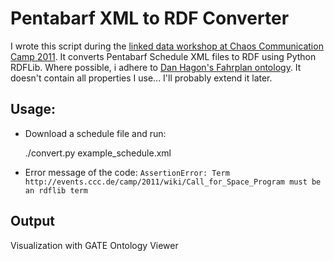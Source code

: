 Pentabarf XML to RDF Converter
==============================

I wrote this script during the [linked data workshop at Chaos Communication Camp
2011](https://events.ccc.de/camp/2011/wiki/LinkedData). It converts Pentabarf
Schedule XML files to RDF using Python RDFLib. Where possible, i adhere to [Dan
Hagon's Fahrplan ontology](https://github.com/axiomsofchoice/CCC2011_LOD_workshop/blob/master/schedule.owl). 
It doesn't contain all properties I use... I'll probably extend it later.


Usage:
------

- Download a schedule file and run:

    ./convert.py example_schedule.xml
- Error message of the code: 
```AssertionError: Term http://events.ccc.de/camp/2011/wiki/Call_for_Space_Program must be an rdflib term```

**Output**
------
Visualization with GATE Ontology Viewer

